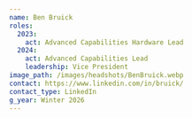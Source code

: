 ```yaml
---
name: Ben Bruick
roles:
  2023:
    act: Advanced Capabilities Hardware Lead
  2024:
    act: Advanced Capabilities Lead
    leadership: Vice President
image_path: /images/headshots/BenBruick.webp
contact: https://www.linkedin.com/in/bruick/
contact_type: LinkedIn
g_year: Winter 2026
---
```

